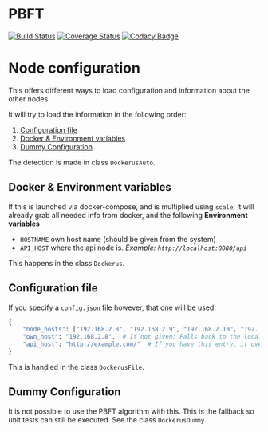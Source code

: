 PBFT
====
[![Build Status](https://travis-ci.org/luckydonald/PBFT-JAVA.svg?branch=master)](https://travis-ci.org/luckydonald/PBFT-JAVA) [![Coverage Status](https://coveralls.io/repos/github/luckydonald/PBFT-JAVA/badge.svg?branch=master)](https://coveralls.io/github/luckydonald/PBFT-JAVA?branch=master) [![Codacy Badge](https://api.codacy.com/project/badge/Grade/ee3937a213e447a79d36f5cc0597d046)](https://www.codacy.com/app/luckydonald/PBFT-JAVA?utm_source=github.com&amp;utm_medium=referral&amp;utm_content=KathrynJaneway/PBFT-JAVA&amp;utm_campaign=Badge_Grade)


Node configuration
==================
This offers different ways to load configuration and information about the other nodes.

It will try to load the information in the following order:

1. [Configuration file](#configuration-file)
2. [Docker & Environment variables](#docker--environment-variables)
3. [Dummy Configuration](#dummy-configuration)

The detection is made in class `DockerusAuto`.

Docker & Environment variables
------------------------------
If this is launched via docker-compose, and is multiplied using `scale`,
it will already grab all needed info from docker, and the following **Environment variables**

- `HOSTNAME` own host name (should be given from the system)
- `API_HOST` where the api node is. _Example: `http://localhost:8080/api`_

This happens in the class `Dockerus`.


Configuration file
------------------
If you specify a `config.json` file however, that one will be used:

```python
{
    "node_hosts": ["192.168.2.8", "192.168.2.9", "192.168.2.10", "192.168.2.11"],
    "own_host": "192.168.2.8",  # If not given: Falls back to the local socket ip address, which might be wrong!
    "api_host": "http://example.com/"  # If you have this entry, it overwrites $API_HOST env variable.  Or null, to disable.
}
```
This is handled in the class `DockerusFile`.


Dummy Configuration
-------------------
It is not possible to use the PBFT algorithm with this.
This is the fallback so unit tests can still be executed.
See the class `DockerusDummy`.



